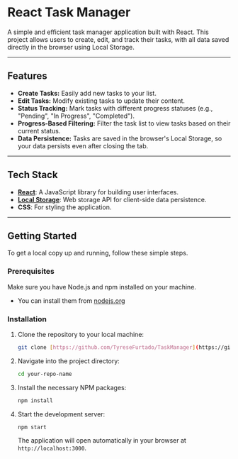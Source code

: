 # React Task Manager

A simple and efficient task manager application built with React. This project allows users to create, edit, and track their tasks, with all data saved directly in the browser using Local Storage.

---

## Features

-   **Create Tasks:** Easily add new tasks to your list.
-   **Edit Tasks:** Modify existing tasks to update their content.
-   **Status Tracking:** Mark tasks with different progress statuses (e.g., "Pending", "In Progress", "Completed").
-   **Progress-Based Filtering:** Filter the task list to view tasks based on their current status.
-   **Data Persistence:** Tasks are saved in the browser's Local Storage, so your data persists even after closing the tab.

---

## Tech Stack

-   **[React](https://reactjs.org/)**: A JavaScript library for building user interfaces.
-   **[Local Storage](https://developer.mozilla.org/en-US/docs/Web/API/Window/localStorage)**: Web storage API for client-side data persistence.
-   **CSS**: For styling the application.

---

## Getting Started

To get a local copy up and running, follow these simple steps.

### Prerequisites

Make sure you have Node.js and npm installed on your machine.
* You can install them from [nodejs.org](https://nodejs.org/)

### Installation

1.  Clone the repository to your local machine:
    ```sh
    git clone [https://github.com/TyreseFurtado/TaskManager](https://github.com/TyreseFurtado/TaskManager)
    ```
2.  Navigate into the project directory:
    ```sh
    cd your-repo-name
    ```
3.  Install the necessary NPM packages:
    ```sh
    npm install
    ```
4.  Start the development server:
    ```sh
    npm start
    ```
    The application will open automatically in your browser at `http://localhost:3000`.